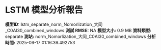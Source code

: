 # LSTM 模型分析報告
**模型ID:** lstm_separate_norm_Nomorlization_大同_C0AI30_combined_windows
**測試 RMSE:** NA
**模型大小:** 0.9 MB
**資料類型:** separate
**測站:** norm_Nomorlization_大同_C0AI30_combined_windows
**分析時間:** 2025-06-17 01:16:36.492753
